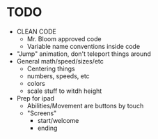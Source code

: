 # TODO
- CLEAN CODE
    - Mr. Bloom approved code
    - Variable name conventions inside code
- "Jump" animation, don't teleport things around
- General math/speed/sizes/etc
    - Centering things
    - numbers, speeds, etc
    - colors
    - scale stuff to witdh height
- Prep for ipad
    - Abilities/Movement are buttons by touch
    - "Screens"
        - start/welcome
        - ending